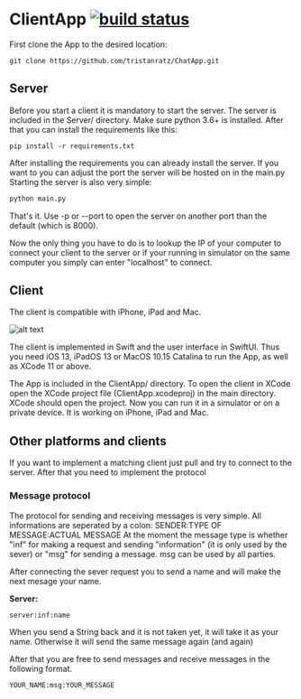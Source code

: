 #  ClientApp  [![build status](https://secure.travis-ci.org/tristanratz/ChatApp.png)](http://travis-ci.org/tristanratz/ChatApp)

First clone the App to the desired location:

```
git clone https://github.com/tristanratz/ChatApp.git
```

## Server

Before you start a client it is mandatory to start the server.
The server is included in the Server/ directory.
Make sure python 3.6+ is installed. After that you can install the requirements like this:

```
pip install -r requirements.txt
```

After installing the requirements you can already install the server. If you want to you can adjust the port the server will be hosted on in the main.py
Starting the server is also very simple:

```python
python main.py
```

That's it. Use -p or --port to open the server on another port than the default (which is 8000). 

Now the only thing you have to do is to lookup the IP of your computer to connect your client to the server or  if your running in simulator on the same computer you simply can enter "localhost" to connect.

## Client

The client is compatible with iPhone, iPad and Mac.

![alt text](https://raw.githubusercontent.com/tristanratz/ChatApp/master/Overview.jpg)

The client is implemented in Swift and the user interface in SwiftUI. Thus you need iOS 13, iPadOS 13 or MacOS 10.15 Catalina to run the App, as well as XCode 11 or above.

The App is included in the ClientApp/ directory. To open the client in XCode open the XCode project file (ClientApp.xcodeproj) in the main directory. XCode should open the project. Now you can run it in a simulator or on a private device. It is working on iPhone, iPad and Mac.

## Other platforms and clients

If you want to implement a matching client just pull and try to connect to the server. After that you need to implement the protocol

### Message protocol
The protocol for sending and receiving messages is very simple. All informations are seperated by a colon: SENDER:TYPE OF MESSAGE:ACTUAL MESSAGE
At the moment the message type is whether "inf" for making a request and sending "information" (it is only used by the sever) or "msg" for sending a message. msg can be used by all parties.

After connecting the sever request you to send a name and will make the next mesage your name.

__Server:__
```
server:inf:name
```
When you send a String back and it is not taken yet, it will take it as your name. Otherwise it will send the same message again (and again)

After that you are free to send messages and receive messages in the following format.

```
YOUR_NAME:msg:YOUR_MESSAGE
```
